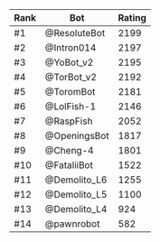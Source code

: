 Rank|Bot|Rating
---|---|---
#1|@ResoluteBot|2199
#2|@Intron014|2197
#3|@YoBot_v2|2195
#4|@TorBot_v2|2192
#5|@ToromBot|2181
#6|@LolFish-1|2146
#7|@RaspFish|2052
#8|@OpeningsBot|1817
#9|@Cheng-4|1801
#10|@FataliiBot|1522
#11|@Demolito_L6|1255
#12|@Demolito_L5|1100
#13|@Demolito_L4|924
#14|@pawnrobot|582

